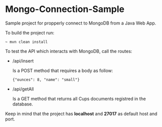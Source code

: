 # Mongo-Connection-Sample
Sample project for propperly connect to MongoDB from a Java Web App.

To build the project run:

`~ mvn clean install`
  
To test the API which interacts with MongoDB, call the routes:

- /api/insert
  
  Is a POST method that requires a body as follow:
  
  `{"ounces": 8, "name": "small"}`

- /api/getAll
  
  Is a GET method that returns all Cups documents registred in the database.

Keep in mind that the project has **localhost** and **27017** as default host and port.